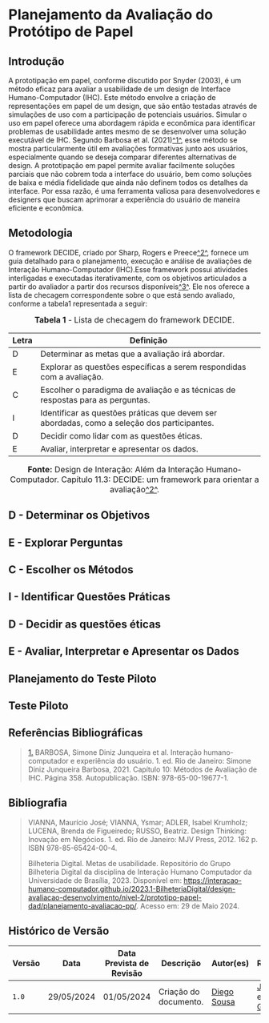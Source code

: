 # Planejamento da Avaliação do Protótipo de Papel

## <a> Introdução </a>
A prototipação em papel, conforme discutido por Snyder (2003), é um método eficaz para avaliar a usabilidade de um design de Interface Humano-Computador (IHC). Este método envolve a criação de representações em papel de um design, que são então testadas através de simulações de uso com a participação de potenciais usuários. Simular o uso em papel oferece uma abordagem rápida e econômica para identificar problemas de usabilidade antes mesmo de se desenvolver uma solução executável de IHC. Segundo Barbosa et al. (2021)<a id="anchor_1" href="#REF1">^1^</a>, esse método se mostra particularmente útil em avaliações formativas junto aos usuários, especialmente quando se deseja comparar diferentes alternativas de design. A prototipação em papel permite avaliar facilmente soluções parciais que não cobrem toda a interface do usuário, bem como soluções de baixa e média fidelidade que ainda não definem todos os detalhes da interface. Por essa razão, é uma ferramenta valiosa para desenvolvedores e designers que buscam aprimorar a experiência do usuário de maneira eficiente e econômica.

## <a> Metodologia </a>

O framework DECIDE, criado por Sharp, Rogers e Preece<a id="anchor_2" href="#REF2">^2^</a>, fornece um guia detalhado para o planejamento, execução e análise de avaliações de Interação Humano-Computador (IHC).Esse framework possui atividades interligadas e executadas iterativamente, com os objetivos articulados a partir do avaliador a partir dos recursos disponíveis<a id="anchor_3" href="#REF3">^3^</a>. Ele nos oferece a lista de checagem correspondente sobre o que está sendo avaliado, conforme a tabela1 representada a seguir:

<font size="3"><p style="text-align: center"><b>Tabela 1</b> - Lista de checagem do framework DECIDE.</p></font>

|Letra	|Definição|
|-------|---------| 
|D	|Determinar as metas que a avaliação irá abordar.|
|E	|Explorar as questões específicas a serem respondidas com a avaliação.|
|C	|Escolher o paradigma de avaliação e as técnicas de respostas para as perguntas.|
|I	|Identificar as questões práticas que devem ser abordadas, como a seleção dos participantes.|
|D	|Decidir como lidar com as questões éticas.|
|E	|Avaliar, interpretar e apresentar os dados.|

<font size="3"><p style="text-align: center"><b>Fonte:</b> Design de Interação: Além da Interação Humano-Computador. Capítulo 11.3: DECIDE: um framework para orientar a avaliação<a id="anchor_2" href="#REF2">^2^</a>.</p></font>

## <a>D - Determinar os Objetivos</a>
## <a>E - Explorar Perguntas </a>
## <a>C - Escolher os Métodos </a>
## <a>I - Identificar Questões Práticas </a>
## <a>D - Decidir as questões éticas</a>
## <a>E - Avaliar, Interpretar e Apresentar os Dados</a>
## <a>Planejamento do Teste Piloto</a>
## <a>Teste Piloto</a>


## <a>Referências Bibliográficas</a>
>  <a id="REF1" href="#anchor_1">1.</a> BARBOSA, Simone Diniz Junqueira et al. Interação humano-computador e experiência do usuário. 1. ed. Rio de Janeiro: Simone Diniz Junqueira Barbosa, 2021.  Capítulo 10: Métodos de Avaliação de IHC. Página 358. Autopublicação. ISBN: 978-65-00-19677-1.


## <a>Bibliografia</a>
> VIANNA, Maurício José; VIANNA, Ysmar; ADLER, Isabel Krumholz; LUCENA, Brenda de Figueiredo; RUSSO, Beatriz. Design Thinking: Inovação em Negócios. 1. ed. Rio de Janeiro: MJV Press, 2012. 162 p. ISBN 978-85-65424-00-4.
>
> Bilheteria Digital. Metas de usabilidade. Repositório do Grupo Bilheteria Digital da disciplina de Interação Humano Computador da Universidade de Brasília, 2023. Disponível em: <https://interacao-humano-computador.github.io/2023.1-BilheteriaDigital/design-avaliacao-desenvolvimento/nivel-2/prototipo-papel-dad/planejamento-avaliacao-pp/>. Acesso em: 29 de Maio 2024.

## <a>Histórico de Versão</a>

| Versão| Data | Data Prevista de Revisão| Descrição  | Autor(es)  | Revisor(es) |
| ------- | ------ | ------ | ------- | -------- | -------- |
| `1.0` | 29/05/2024 | 01/05/2024 | Criação do documento. | [Diego Sousa](https://github.com/DiegoSousaLeite)| [João Artur](https://github.com/joao-artl) e [Luiz Gustavo](https://gith3ub.com/LuizGust4vo) |
